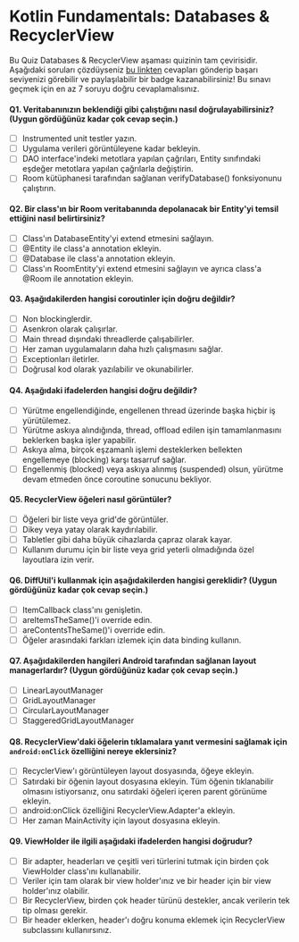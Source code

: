 # Kotlin Fundamentals: Databases & RecyclerView

Bu Quiz Databases & RecyclerView aşaması quizinin tam çevirisidir. Aşağıdaki soruları çözdüyseniz [bu linkten](https://developer.android.com/courses/quizzes/kotlin-fundamentals-seven/kotlin-fundamentals-seven?continue=https%3A%2F%2Fdeveloper.android.com%2Fcourses%2Fpathways%2Fkotlin-fundamentals-seven%23quiz-%2Fcourses%2Fquizzes%2Fkotlin-fundamentals-seven%2Fkotlin-fundamentals-seven)  cevapları gönderip başarı seviyenizi görebilir ve paylaşılabilir bir badge kazanabilirsiniz! Bu sınavı geçmek için en az 7 soruyu doğru cevaplamalısınız.

#### Q1. Veritabanınızın beklendiği gibi çalıştığını nasıl doğrulayabilirsiniz? (Uygun gördüğünüz kadar çok cevap seçin.)

- [ ] Instrumented unit testler yazın.
- [ ] Uygulama verileri görüntüleyene kadar bekleyin.
- [ ] DAO interface'indeki metotlara yapılan çağrıları, Entity sınıfındaki eşdeğer metotlara yapılan çağrılarla değiştirin.
- [ ] Room kütüphanesi tarafından sağlanan verifyDatabase() fonksiyonunu çalıştırın.

#### Q2. Bir class'ın bir Room veritabanında depolanacak bir Entity'yi temsil ettiğini nasıl belirtirsiniz?

- [ ] Class'ın DatabaseEntity'yi extend etmesini sağlayın.
- [ ] @Entity ile class'a annotation ekleyin.
- [ ] @Database ile class'a annotation ekleyin.
- [ ] Class'ın RoomEntity'yi extend etmesini sağlayın ve ayrıca class'a @Room ile annotation ekleyin.

#### Q3. Aşağıdakilerden hangisi coroutinler için doğru değildir?

- [ ] Non blockinglerdir.
- [ ] Asenkron olarak çalışırlar.
- [ ] Main thread dışındaki threadlerde çalışabilirler.
- [ ] Her zaman uygulamaların daha hızlı çalışmasını sağlar.
- [ ] Exceptionları iletirler.
- [ ] Doğrusal kod olarak yazılabilir ve okunabilirler.

#### Q4. Aşağıdaki ifadelerden hangisi doğru değildir?

- [ ] Yürütme engellendiğinde, engellenen thread üzerinde başka hiçbir iş yürütülemez.
- [ ] Yürütme askıya alındığında, thread, offload edilen işin tamamlanmasını beklerken başka işler yapabilir.
- [ ] Askıya alma, birçok eşzamanlı işlemi desteklerken bellekten engellemeye (blocking) karşı tasarruf sağlar.
- [ ] Engellenmiş (blocked) veya askıya alınmış (suspended) olsun, yürütme devam etmeden önce coroutine sonucunu bekliyor.

#### Q5. RecyclerView öğeleri nasıl görüntüler?

- [ ] Öğeleri bir liste veya grid'de görüntüler.
- [ ] Dikey veya yatay olarak kaydırılabilir.
- [ ] Tabletler gibi daha büyük cihazlarda çapraz olarak kayar.
- [ ] Kullanım durumu için bir liste veya grid yeterli olmadığında özel layoutlara izin verir.

#### Q6. DiffUtil'i kullanmak için aşağıdakilerden hangisi gereklidir? (Uygun gördüğünüz kadar çok cevap seçin.)

- [ ] ItemCallback class'ını genişletin.
- [ ] areItemsTheSame()'i override edin.
- [ ] areContentsTheSame()'i override edin.
- [ ] Öğeler arasındaki farkları izlemek için data binding kullanın.

#### Q7. Aşağıdakilerden hangileri Android tarafından sağlanan layout managerlardır? (Uygun gördüğünüz kadar çok cevap seçin.)

- [ ] LinearLayoutManager
- [ ] GridLayoutManager
- [ ] CircularLayoutManager
- [ ] StaggeredGridLayoutManager

#### Q8. RecyclerView'daki öğelerin tıklamalara yanıt vermesini sağlamak için `android:onClick` özelliğini nereye eklersiniz?

- [ ] RecyclerView'ı görüntüleyen layout dosyasında, öğeye ekleyin.
- [ ] Satırdaki bir öğenin layout dosyasına ekleyin. Tüm öğenin tıklanabilir olmasını istiyorsanız, onu satırdaki öğeleri içeren parent görünüme ekleyin.
- [ ] android:onClick özelliğini RecyclerView.Adapter'a ekleyin.
- [ ] Her zaman MainActivity için layout dosyasına ekleyin.

#### Q9. ViewHolder ile ilgili aşağıdaki ifadelerden hangisi doğrudur?

- [ ] Bir adapter, headerları ve çeşitli veri türlerini tutmak için birden çok ViewHolder class'ını kullanabilir.
- [ ] Veriler için tam olarak bir view holder'ınız ve bir header için bir view holder'ınız olabilir.
- [ ] Bir RecyclerView, birden çok header türünü destekler, ancak verilerin tek tip olması gerekir.
- [ ] Bir header eklerken, header'ı doğru konuma eklemek için RecyclerView subclassını kullanırsınız.
